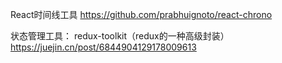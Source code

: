 React时间线工具 https://github.com/prabhuignoto/react-chrono 


状态管理工具：
redux-toolkit（redux的一种高级封装） https://juejin.cn/post/6844904129178009613